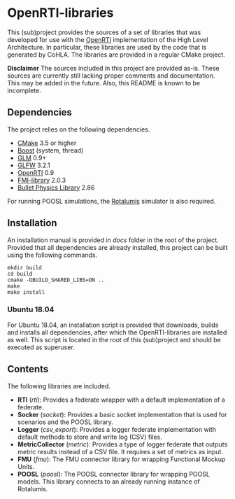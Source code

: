 # OpenRTI-libraries
This (sub)project provides the sources of a set of libraries that was developed for use with the [OpenRTI](https://sourceforge.net/projects/openrti/) implementation of the High Level Architecture.
In particular, these libraries are used by the code that is generated by CoHLA.
The libraries are provided in a regular CMake project.

**Disclaimer** The sources included in this project are provided as-is. These sources are currently still lacking proper comments and documentation. This may be added in the future. Also, this README is known to be incomplete.

## Dependencies
The project relies on the following dependencies.

* [CMake](https://cmake.org/) 3.5 or higher
* [Boost](https://www.boost.org/) (system, thread)
* [GLM](https://glm.g-truc.net/0.9.9/index.html) 0.9+
* [GLFW](http://www.glfw.org/) 3.2.1
* [OpenRTI](https://sourceforge.net/projects/openrti/) 0.9
* [FMI-library](https://jmodelica.org/) 2.0.3
* [Bullet Physics Library](http://bulletphysics.org/wordpress/) 2.86

For running POOSL simulations, the [Rotalumis](http://www.es.ele.tue.nl/poosl/Tools/rotalumis/) simulator is also required.

## Installation
An installation manual is provided in *docs* folder in the root of the project.
Provided that all dependencies are already installed, this project can be built using the following commands.

```
mkdir build
cd build
cmake -DBUILD_SHARED_LIBS=ON ..
make
make install
```

### Ubuntu 18.04
For Ubuntu 18.04, an installation script is provided that downloads, builds and installs all dependencies, after which the OpenRTI-libraries are installed as well.
This script is located in the root of this (sub)project and should be executed as superuser.

## Contents
The following libraries are included.

* **RTI** (*rti*): Provides a federate wrapper with a default implementation of a federate.
* **Socker** (*socket*): Provides a basic socket implementation that is used for scenarios and the POOSL library.
* **Logger** (*csv_export*): Provides a logger federate implementation with default methods to store and write log (CSV) files.
* **MetricCollector** (*metric*): Provides a type of logger federate that outputs metric results instead of a CSV file. It requires a set of metrics as input.
* **FMU** (*fmu*): The FMU connector library for wrapping Functional Mockup Units.
* **POOSL** (*poosl*): The POOSL connector library for wrapping POOSL models. This library connects to an already running instance of Rotalumis.
